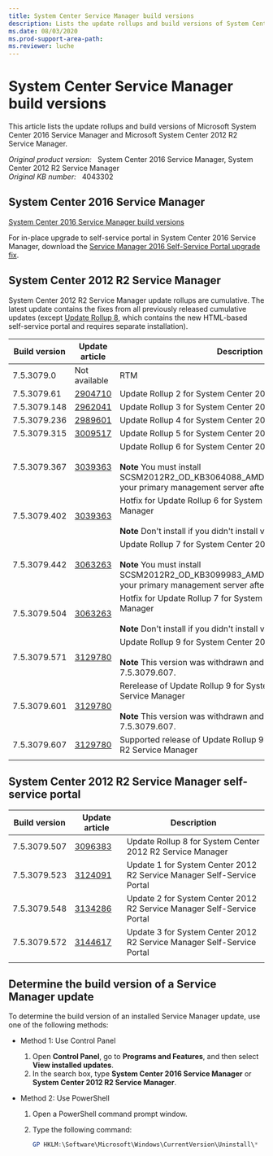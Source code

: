 ```yaml
---
title: System Center Service Manager build versions
description: Lists the update rollups and build versions of System Center 2016 Service Manager and System Center 2012 R2 Service Manager.
ms.date: 08/03/2020
ms.prod-support-area-path: 
ms.reviewer: luche
---
```

# System Center Service Manager build versions

This article lists the update rollups and build versions of Microsoft System Center 2016 Service Manager and Microsoft System Center 2012 R2 Service Manager.

_Original product version:_ &nbsp; System Center 2016 Service Manager, System Center 2012 R2 Service Manager  
_Original KB number:_ &nbsp; 4043302

## System Center 2016 Service Manager

[System Center 2016 Service Manager build versions](/system-center/scsm/release-build-versions?view=sc-sm-2016)

For in-place upgrade to self-service portal in System Center 2016 Service Manager, download the [Service Manager 2016 Self-Service Portal upgrade fix](https://www.microsoft.com/download/details.aspx?id=54060).

## System Center 2012 R2 Service Manager

System Center 2012 R2 Service Manager update rollups are cumulative. The latest update contains the fixes from all previously released cumulative updates (except [Update Rollup 8](https://support.microsoft.com/help/3124091), which contains the new HTML-based self-service portal and requires separate installation).

|Build version|Update article|Description|
|---|---|---|
|7.5.3079.0|Not available|RTM|
|7.5.3079.61| [2904710](https://support.microsoft.com/help/2904710)|Update Rollup 2 for System Center 2012 R2 Service Manager|
|7.5.3079.148| [2962041](https://support.microsoft.com/help/2962041)|Update Rollup 3 for System Center 2012 R2 Service Manager|
|7.5.3079.236| [2989601](https://support.microsoft.com/help/2989601)|Update Rollup 4 for System Center 2012 R2 Service Manager|
|7.5.3079.315| [3009517](https://support.microsoft.com/help/3009517)|Update Rollup 5 for System Center 2012 R2 Service Manager|
|7.5.3079.367| [3039363](https://support.microsoft.com/help/3039363)|Update Rollup 6 for System Center 2012 R2 Service Manager <br/><br/>**Note** You must install SCSM2012R2_OD_KB3064088_AMD64_7.5.3079.402.exe on your primary management server after you deploy this update.|
|7.5.3079.402| [3039363](https://support.microsoft.com/help/3039363)|Hotfix for Update Rollup 6 for System Center 2012 R2 Service Manager <br/><br/> **Note** Don't install if you didn't install version 7.5.3079.367.|
|7.5.3079.442| [3063263](https://support.microsoft.com/help/3063263)|Update Rollup 7 for System Center 2012 R2 Service Manager <br/><br/> **Note** You must install SCSM2012R2_OD_KB3099983_AMD64_7.5.3079.504.exe on your primary management server after you deploy this update.|
|7.5.3079.504| [3063263](https://support.microsoft.com/help/3063263)|Hotfix for Update Rollup 7 for System Center 2012 R2 Service Manager <br/><br/> **Note** Don't install if you didn't install version 7.5.3079.442.|
|7.5.3079.571| [3129780](https://support.microsoft.com/help/3129780)|Update Rollup 9 for System Center 2012 R2 Service Manager <br/><br/> **Note** This version was withdrawn and replaced by 7.5.3079.607.|
|7.5.3079.601| [3129780](https://support.microsoft.com/help/3129780)|Rerelease of Update Rollup 9 for System Center 2012 R2 Service Manager <br/><br/> **Note** This version was withdrawn and replaced by 7.5.3079.607.|
|7.5.3079.607| [3129780](https://support.microsoft.com/help/3129780)|Supported release of Update Rollup 9 for System Center 2012 R2 Service Manager|
||||

## System Center 2012 R2 Service Manager self-service portal

|Build version|Update article|Description|
|---|---|---|
|7.5.3079.507| [3096383](https://support.microsoft.com/help/3096383)|Update Rollup 8 for System Center 2012 R2 Service Manager|
|7.5.3079.523| [3124091](https://support.microsoft.com/help/3124091)|Update 1 for System Center 2012 R2 Service Manager Self-Service Portal|
|7.5.3079.548| [3134286](https://support.microsoft.com/help/3134286)|Update 2 for System Center 2012 R2 Service Manager Self-Service Portal|
|7.5.3079.572| [3144617](https://support.microsoft.com/help/3144617)|Update 3 for System Center 2012 R2 Service Manager Self-Service Portal|
||||

## Determine the build version of a Service Manager update

To determine the build version of an installed Service Manager update, use one of the following methods:

- Method 1: Use Control Panel

  1. Open **Control Panel**, go to **Programs and Features**, and then select **View installed updates**.
  2. In the search box, type **System Center 2016 Service Manager** or **System Center 2012 R2 Service Manager**.

- Method 2: Use PowerShell

  1. Open a PowerShell command prompt window.
  2. Type the following command:

     ```powershell
     GP HKLM:\Software\Microsoft\Windows\CurrentVersion\Uninstall\*  | ?{$_.DisplayName -like "*System Center*"} | FT DisplayName, DisplayVersion, InstallDate
     ```
